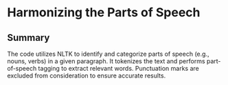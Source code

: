 #  Harmonizing the Parts of Speech 
## Summary
The code utilizes NLTK to identify and categorize parts of speech (e.g., nouns, verbs) in a given paragraph. It tokenizes the text and performs part-of-speech tagging to extract relevant words. Punctuation marks are excluded from consideration to ensure accurate results.
